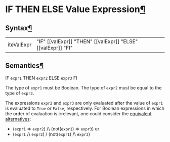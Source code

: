 <a name="IF-THEN-ELSE-Value-Expression"></a>

# IF THEN ELSE Value Expression[¶](#IF-THEN-ELSE-Value-Expression)

<a name="Syntax"></a>

## Syntax[¶](#Syntax)

<table>

<tbody>

<tr>

<td>iteValExpr  
</td>

<td>"IF" [[valExpr]] "THEN" [[valExpr]] "ELSE" [[valExpr]] "FI"  
</td>

</tr>

</tbody>

</table>

<a name="Semantics"></a>

## Semantics[¶](#Semantics)

IF `expr1` THEN `expr2` ELSE `expr3` FI  

The type of `expr1` must be Boolean.
The type of `expr2` must be equal to the type of `expr3`.

The expressions `expr2` and `expr3` are only evaluated after the value of `expr1` is evaluated to `True` or `False`, respectively.
For Boolean expressions in which the order of evaluation is irrelevant, one could consider the [equivalent alternatives](https://en.wikipedia.org/wiki/Conditioned_disjunction):
* (`expr1` => `expr2`) /\ (not(`expr1`) => `expr3`) 
or
* (`expr1` /\ `expr2`) \/ (not(`expr1`) /\ `expr3`)
